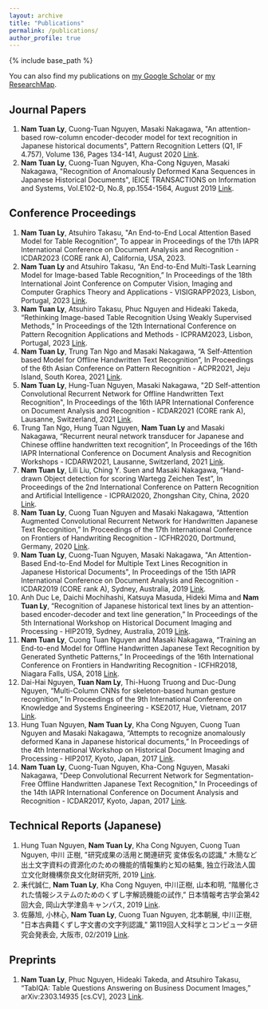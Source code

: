 ```yaml
---
layout: archive
title: "Publications"
permalink: /publications/
author_profile: true
---
```


{% include base_path %}

You can also find my publications on [my Google Scholar]({{site.author.googlescholar}}) or [my ResearchMap]({{site.author.researchmap}}).

## Journal Papers
1. **Nam Tuan Ly**, Cuong-Tuan Nguyen, Masaki Nakagawa, "An attention-based row-column encoder-decoder model for text recognition in Japanese historical documents", Pattern Recognition Letters (Q1, IF 4.757), Volume 136, Pages 134-141, August 2020 [Link](https://www.sciencedirect.com/science/article/abs/pii/S0167865520301811).
2. **Nam Tuan Ly**, Cuong-Tuan Nguyen, Kha-Cong Nguyen, Masaki Nakagawa, "Recognition of Anomalously Deformed Kana Sequences in Japanese Historical Documents", IEICE TRANSACTIONS on Information and Systems, Vol.E102-D, No.8, pp.1554-1564, August 2019 [Link](https://search.ieice.org/bin/summary.php?id=e102-d_8_1554).

## Conference Proceedings
1. **Nam Tuan Ly**, Atsuhiro Takasu, "An End-to-End Local Attention Based Model for Table Recognition", To appear in Proceedings of the 17th IAPR International Conference on Document Analysis and Recognition - ICDAR2023 (CORE rank A), California, USA, 2023.
2. **Nam Tuan Ly** and Atsuhiro Takasu, “An End-to-End Multi-Task Learning Model for Image-based Table Recognition,” In Proceedings of the 18th International Joint Conference on Computer Vision, Imaging and Computer Graphics Theory and Applications - VISIGRAPP2023, Lisbon, Portugal, 2023 [Link](https://www.scitepress.org/Link.aspx?doi=10.5220/0011685000003417).
3. **Nam Tuan Ly**, Atsuhiro Takasu, Phuc Nguyen and Hideaki Takeda, “Rethinking Image-based Table Recognition Using Weakly Supervised Methods,” In Proceedings of the 12th International Conference on Pattern Recognition Applications and Methods - ICPRAM2023, Lisbon, Portugal, 2023 [Link](https://www.scitepress.org/PublicationsDetail.aspx?ID=ZccJyfRsbFQ=&t=1).
4. **Nam Tuan Ly**, Trung Tan Ngo and Masaki Nakagawa, “A Self-Attention based Model for Offline Handwritten Text Recognition”, In Proceedings of the 6th Asian Conference on Pattern Recognition - ACPR2021, Jeju Island, South Korea, 2021 [Link](https://link.springer.com/chapter/10.1007/978-3-031-02444-3_27).
5. **Nam Tuan Ly**, Hung-Tuan Nguyen, Masaki Nakagawa, "2D Self-attention Convolutional Recurrent Network for Offline Handwritten Text Recognition", In Proceedings of the 16th IAPR International Conference on Document Analysis and Recognition - ICDAR2021 (CORE rank A), Lausanne, Switzerland, 2021 [Link](https://link.springer.com/chapter/10.1007/978-3-030-86549-8_13).
6. Trung Tan Ngo, Hung Tuan Nguyen, **Nam Tuan Ly** and Masaki Nakagawa, “Recurrent neural network transducer for Japanese and Chinese offline handwritten text recognition”, In Proceedings of the 16th IAPR International Conference on Document Analysis and Recognition Workshops - ICDARW2021, Lausanne, Switzerland, 2021 [Link](https://link.springer.com/chapter/10.1007/978-3-030-86159-9_26).
7. **Nam Tuan Ly**, Lili Liu, Ching Y. Suen and Masaki Nakagawa, “Hand-drawn Object detection for scoring Wartegg Zeichen Test”, In Proceedings of the 2nd International Conference on Pattern Recognition and Artificial Intelligence - ICPRAI2020, Zhongshan City, China, 2020 [Link](https://link.springer.com/chapter/10.1007/978-3-030-59830-3_9).
8. **Nam Tuan Ly**, Cuong Tuan Nguyen and Masaki Nakagawa, “Attention Augmented Convolutional Recurrent Network for Handwritten Japanese Text Recognition,” In Proceedings of the 17th International Conference on Frontiers of Handwriting Recognition - ICFHR2020, Dortmund, Germany, 2020 [Link](https://ieeexplore.ieee.org/abstract/document/9257777).
9. **Nam Tuan Ly**, Cuong-Tuan Nguyen, Masaki Nakagawa, "An Attention-Based End-to-End Model for Multiple Text Lines Recognition in Japanese Historical Documents", In Proceedings of the 15th IAPR International Conference on Document Analysis and Recognition - ICDAR2019 (CORE rank A), Sydney, Australia, 2019 [Link](https://ieeexplore.ieee.org/abstract/document/8978049).
10. Anh Duc Le, Daichi Mochihashi, Katsuya Masuda, Hideki Mima and **Nam Tuan Ly**, “Recognition of Japanese historical text lines by an attention-based encoder-decoder and text line generation,” In Proceedings of the 5th International Workshop on Historical Document Imaging and Processing - HIP2019, Sydney, Australia, 2019 [Link](https://dl.acm.org/doi/abs/10.1145/3352631.3352641).
11. **Nam Tuan Ly**, Cuong Tuan Nguyen and Masaki Nakagawa, “Training an End-to-end Model for Offline Handwritten Japanese Text Recognition by Generated Synthetic Patterns,” In Proceedings of the 16th International Conference on Frontiers in Handwriting Recognition - ICFHR2018, Niagara Falls, USA, 2018 [Link](https://ieeexplore.ieee.org/abstract/document/8563229).
12. Dai-Hai Nguyen, **Tuan Nam Ly**, Thi-Huong Truong and Duc-Dung Nguyen, “Multi-Column CNNs for skeleton-based human gesture recognition,” In Proceedings of the 9th International Conference on Knowledge and Systems Engineering - KSE2017, Hue, Vietnam, 2017 [Link](https://ieeexplore.ieee.org/abstract/document/8119455).
13. Hung Tuan Nguyen, **Nam Tuan Ly**, Kha Cong Nguyen, Cuong Tuan Nguyen and Masaki Nakagawa, “Attempts to recognize anomalously deformed Kana in Japanese historical documents,” In Proceedings of the 4th International Workshop on Historical Document Imaging and Processing - HIP2017, Kyoto, Japan, 2017 [Link](https://dl.acm.org/doi/abs/10.1145/3151509.3151514).
14. **Nam Tuan Ly**, Cuong-Tuan Nguyen, Kha-Cong Nguyen, Masaki Nakagawa, "Deep Convolutional Recurrent Network for Segmentation-Free Offline Handwritten Japanese Text Recognition," In Proceedings of the 14th IAPR International Conference on Document Analysis and Recognition - ICDAR2017, Kyoto, Japan, 2017 [Link](https://ieeexplore.ieee.org/abstract/document/8270308).

## Technical Reports (Japanese)
1. Hung Tuan Nguyen, **Nam Tuan Ly**, Kha Cong Nguyen, Cuong Tuan Nguyen, 中川 正樹, "研究成果の活用と関連研究 変体仮名の認識," 木簡など出土文字資料の資源化のための機能的情報集約と知の結集, 独立行政法人国立文化財機構奈良文化財研究所, 2019 [Link](http://doi.org/10.24484/sitereports.65339-12422).
2. 耒代誠仁, **Nam Tuan Ly**, Kha Cong Nguyen, 中川正樹, 山本和明, “階層化された情報システムのためのくずし字解読機能の試作,” 日本情報考古学会第42回大会, 岡山大学津島キャンパス, 2019 [Link](https://cir.nii.ac.jp/crid/1520853834083448832).
3. 佐藤旭, 小林心, **Nam Tuan Ly**, Cuong Tuan Nguyen, 北本朝展, 中川正樹, "日本古典籍くずし字文書の文字列認識," 第119回人文科学とコンピュータ研究会発表会, 大阪市, 02/2019 [Link](http://id.nii.ac.jp/1001/00194203/).

## Preprints
1. **Nam Tuan Ly**, Phuc Nguyen, Hideaki Takeda, and Atsuhiro Takasu, “TabIQA: Table Questions Answering on Business Document Images,” arXiv:2303.14935 [cs.CV], 2023 [Link](https://arxiv.org/abs/2303.14935).

